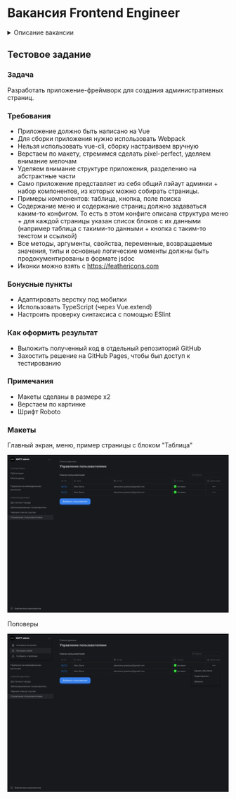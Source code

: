 # Вакансия Frontend Engineer

<details>
  <summary>Описание вакансии</summary>
  <p>  
<h3>Требования</h2>  

<ul>
    <li>Опыт веб-разработки</li>
    <li>Знание HTML, CSS, JavaScript, Vue</li>
    <li>Знание фундаментальных основ клиент-серверного взаимодействия</li>
    <li>Знание паттернов проектирования</li>
    <li>Понимание принципов и задач ООП</li>
    <li>Умение оптимизировать производительность</li>
    <li>Опыт продвинутой настройки Webpack</li>
    <li>Умение писать красивый и задокументированный код</li>
</ul>

<h3>Задачи</h2>  

<ul>
    <li>Разработка frontend-части нашей платформы, на которой работают vc.ru , dtf.ru, tjournal.ru</li>
    <li>Создание и поддержка компонентов дизайн-системы</li>
    <li>Оптимизация производительности модулей платформы</li>
</ul>

<h3>Условия</h2>

<ul>
    <li>Работа в голодной до сложных задач команде</li>
    <li>Разумное и мягкое отношение к понятию «рабочий график»</li>
    <li>Удалённая работа</li>
    <li>Испытательный срок — три месяца</li>
    <li>Нужно будет пройти тестовое задание</li>
</ul>

<h3>Дополнительно</h2>

<ul>
    <li>
        Присылайте, пожалуйста, ссылки на ваши GitHub-профили, если хочется что-то показать
    </li>
    <li>
        Мы готовы рассматривать студентов и начинающих веб-разработчиков на позицию Intern и Junior Frontend Developer
    </li>
    <li>
        Студентам предоставляется гибкий график и возможность совмещения с учебой
    </li>
</ul>

> [Перейти к вакансии](https://vc.ru/team/197153-frontend-razrabotchik)

  </p>
</details>


## Тестовое задание 

### Задача

Разработать приложение-фреймворк для создания административных страниц.

### Требования

- Приложение должно быть написано на Vue
- Для сборки приложения нужно использовать Webpack
- Нельзя использовать vue-cli, сборку настраиваем вручную
- Верстаем по макету, стремимся сделать pixel-perfect, уделяем внимание мелочам
- Уделяем внимание структуре приложения, разделению на абстрактные части
- Само приложение представляет из себя общий лэйаут админки + набор компонентов, из которых можно собирать страницы. 
- Примеры компонентов: таблица, кнопка, поле поиска
- Содержание меню и содержание страниц должно задаваться каким-то конфигом. То есть в этом конфиге описана структура меню + для каждой страницы указан список блоков с их данными (например таблица с такими-то данными + кнопка с таким-то текстом и ссылкой)
- Все методы, аргументы, свойства, переменные, возвращаемые значения, типы и основные логические моменты должны быть продокументированы в формате jsdoc
- Иконки можно взять с https://feathericons.com

### Бонусные пункты

- Адаптировать верстку под мобилки
- Использовать TypeScript (через Vue.extend)
- Настроить проверку синтаксиса с помощью ESlint

### Как оформить результат

- Выложить полученный код в отдельный репозиторий GitHub 
- Захостить решение на GitHub Pages, чтобы был доступ к тестированию

### Примечания 

- Макеты сделаны в размере x2
- Верстаем по картинке
- Шрифт Roboto

### Макеты

Главный экран, меню, пример страницы с блоком "Таблица"

![](/assets/Main@2x.png)

Поповеры

![](/assets/Popover@2x.png)